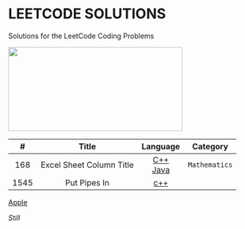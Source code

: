 # LEETCODE SOLUTIONS
Solutions for the LeetCode Coding Problems

<img src="https://miro.medium.com/max/828/1*SaeiqEJxjJ1-2XNXgEtiLw.png" width="351" height="169"/>

 
|   #   |  Title     |  Language     |  Category    |
| :---: | :------------------------------------------------: | :---: |:---:  |
|  168 | Excel Sheet Column Title   |  [C++](https://github.com/fatihcinar1/leetcode-solutions/blob/master/Solutions/168.%20Excel%20Sheet%20Column%20Title/second.c) <br/>  [Java](http:apple.com)  |`Mathematics`|
| 1545| Put Pipes In |  [c++](http:apple.com)| | |


 [Apple](http:apple.com)

*Still*






